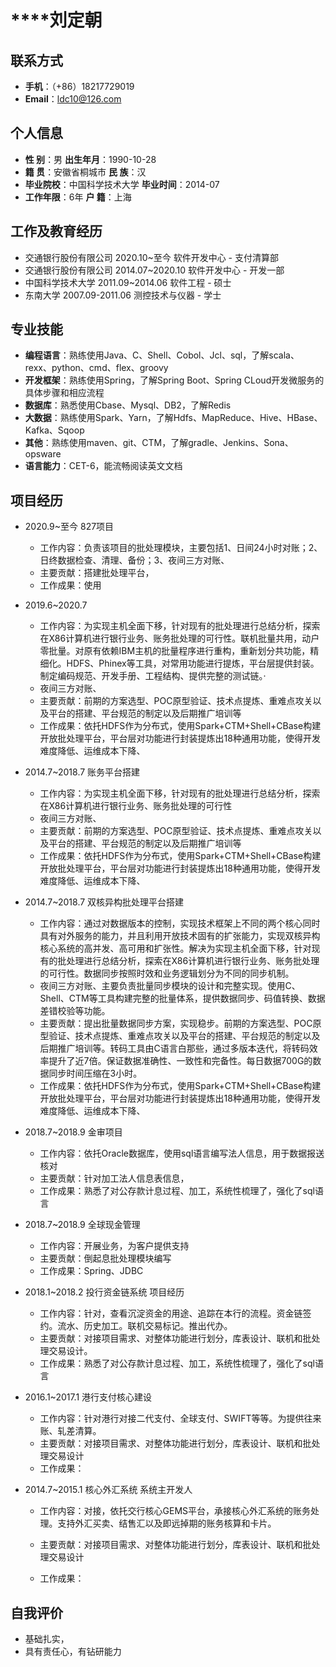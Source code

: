 # ****刘定朝

## 联系方式

- **手机**：（+86）18217729019
- **Email**：ldc10@126.com

## 个人信息

- **性		别**：男                                                                   **出生年月**：1990-10-28  
- **籍		贯**：安徽省桐城市                                                 **民		族**：汉 
- **毕业院校**：中国科学技术大学                                           **毕业时间**：2014-07
- **工作年限**：6年                                                                  **户		籍**：上海                 

## 工作及教育经历

- 交通银行股份有限公司							2020.10~至今						软件开发中心 - 支付清算部
- 交通银行股份有限公司							2014.07~2020.10				软件开发中心 - 开发一部
- 中国科学技术大学							       2011.09~2014.06					软件工程 - 硕士
- 东南大学                                                 2007.09-2011.06					测控技术与仪器 - 学士

## 专业技能

- **编程语言**：熟练使用Java、C、Shell、Cobol、Jcl、sql，了解scala、rexx、python、cmd、flex、groovy
- **开发框架**：熟练使用Spring，了解Spring Boot、Spring CLoud开发微服务的具体步骤和相应流程
- **数据库**：熟悉使用Cbase、Mysql、DB2，了解Redis
- **大数据**：熟练使用Spark、Yarn，了解Hdfs、MapReduce、Hive、HBase、Kafka、Sqoop
- **其他**：熟练使用maven、git、CTM，了解gradle、Jenkins、Sona、opsware
- **语言能力**：CET-6，能流畅阅读英文文档

## 项目经历

- 2020.9~至今 827项目
  
  - 工作内容：负责该项目的批处理模块，主要包括1、日间24小时对账；2、日终数据检查、清理、备份；3、夜间三方对账、
  - 主要贡献：搭建批处理平台，
  - 工作成果：使用
  
- 2019.6~2020.7  

  - 工作内容：为实现主机全面下移，针对现有的批处理进行总结分析，探索在X86计算机进行银行业务、账务批处理的可行性。联机批量共用，动户零批量。对原有依赖IBM主机的批量程序进行重构，重新划分共功能，精细化。HDFS、Phinex等工具，对常用功能进行提炼，平台层提供封装。制定编码规范、开发手册、工程结构、提供完整的测试链。·
  - 夜间三方对账、
  - 主要贡献：前期的方案选型、POC原型验证、技术点提炼、重难点攻关以及平台的搭建、平台规范的制定以及后期推广培训等
  - 工作成果：依托HDFS作为分布式，使用Spark+CTM+Shell+CBase构建开放批处理平台，平台层对功能进行封装提炼出18种通用功能，使得开发难度降低、运维成本下降、

- 2014.7~2018.7 账务平台搭建

  - 工作内容：为实现主机全面下移，针对现有的批处理进行总结分析，探索在X86计算机进行银行业务、账务批处理的可行性
  - 夜间三方对账、
  - 主要贡献：前期的方案选型、POC原型验证、技术点提炼、重难点攻关以及平台的搭建、平台规范的制定以及后期推广培训等
  - 工作成果：依托HDFS作为分布式，使用Spark+CTM+Shell+CBase构建开放批处理平台，平台层对功能进行封装提炼出18种通用功能，使得开发难度降低、运维成本下降、

- 2014.7~2018.7 双核异构批处理平台搭建

  - 工作内容：通过对数据版本的控制，实现技术框架上不同的两个核心同时具有对外服务的能力，并且利用开放技术固有的扩张能力，实现双核异构核心系统的高并发、高可用和扩张性。解决为实现主机全面下移，针对现有的批处理进行总结分析，探索在X86计算机进行银行业务、账务批处理的可行性。数据同步按照时效和业务逻辑划分为不同的同步机制。
  - 夜间三方对账、主要负责批量同步模块的设计和完整实现。使用C、Shell、CTM等工具构建完整的批量体系，提供数据同步、码值转换、数据差错校验等功能。
  - 主要贡献：提出批量数据同步方案，实现稳步。前期的方案选型、POC原型验证、技术点提炼、重难点攻关以及平台的搭建、平台规范的制定以及后期推广培训等。转码工具由C语言白那些，通过多版本迭代，将转码效率提升了近7倍。保证数据准确性、一致性和完备性。每日数据700G的数据同步时间压缩在3小时。
  - 工作成果：依托HDFS作为分布式，使用Spark+CTM+Shell+CBase构建开放批处理平台，平台层对功能进行封装提炼出18种通用功能，使得开发难度降低、运维成本下降、

- 2018.7~2018.9 金审项目
  
  - 工作内容：依托Oracle数据库，使用sql语言编写法人信息，用于数据报送核对
  - 主要贡献：针对加工法人信息表信息，
  - 工作成果：熟悉了对公存款计息过程、加工，系统性梳理了，强化了sql语言
  
- 2018.7~2018.9 全球现金管理

  - 工作内容：开展业务，为客户提供支持
  - 主要贡献：倒起息批处理模块编写
  - 工作成果：Spring、JDBC

- 2018.1~2018.2 投行资金链系统  项目经历

  - 工作内容：针对，查看沉淀资金的用途、追踪在本行的流程。资金链签约。流水、历史加工。联机交易标记。推出代办。
  - 主要贡献：对接项目需求、对整体功能进行划分，库表设计、联机和批处理交易设计。
  - 工作成果：熟悉了对公存款计息过程、加工，系统性梳理了，强化了sql语言

- 2016.1~2017.1 港行支付核心建设

  - 工作内容：针对港行对接二代支付、全球支付、SWIFT等等。为提供往来账、轧差清算。
  - 主要贡献：对接项目需求、对整体功能进行划分，库表设计、联机和批处理交易设计
  - 工作成果：

- 2014.7~2015.1 核心外汇系统                                                                                                    系统主开发人

  - 工作内容：对接，依托交行核心GEMS平台，承接核心外汇系统的账务处理。支持外汇买卖、结售汇以及即远掉期的账务核算和卡片。

  - 主要贡献：对接项目需求、对整体功能进行划分，库表设计、联机和批处理交易设计
  - 工作成果：



## 自我评价



- 基础扎实，
- 具有责任心，有钻研能力